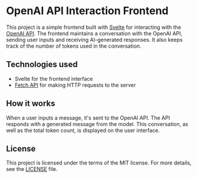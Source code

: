 # OpenAI API Interaction Frontend

This project is a simple frontend built with [Svelte](https://svelte.dev/) for interacting with the [OpenAI API](https://beta.openai.com/). The frontend maintains a conversation with the OpenAI API, sending user inputs and receiving AI-generated responses. It also keeps track of the number of tokens used in the conversation.

## Technologies used

- Svelte for the frontend interface
- [Fetch API](https://developer.mozilla.org/en-US/docs/Web/API/Fetch_API) for making HTTP requests to the server

## How it works

When a user inputs a message, it's sent to the OpenAI API. The API responds with a generated message from the model. This conversation, as well as the total token count, is displayed on the user interface.

## License

This project is licensed under the terms of the MIT license. For more details, see the [LICENSE](./LICENSE.txt) file.
